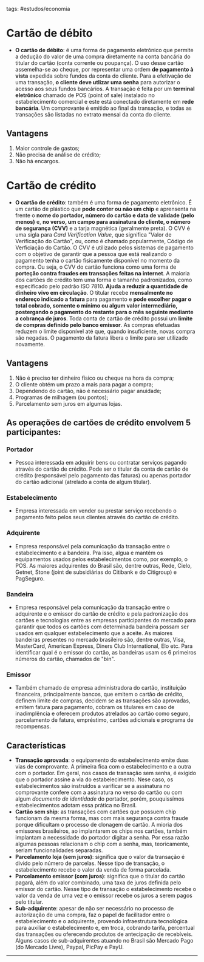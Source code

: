 tags: #estudos/economia 

# Cartão de débito
- **O cartão de débito**: é uma forma de pagamento eletrônico que permite a dedução do valor de uma compra diretamente na conta bancária do titular do cartão (conta corrente ou poupança). O uso desse cartão assemelha-se ao cheque, por representar uma ordem **de pagamento à vista** expedida sobre fundos da conta do cliente. Para a efetivação de uma transação, **o cliente deve utlizar uma senha** para autorizar o acesso aos seus fundos bancários. A transação é feita por um **terminal eletrônico** chamado de POS (point of sale) instalado no estabelecimento comercial e este está conectado diretamente em **rede bancária**. Um comprovante é emitido ao final da transação, e todas as transações são listadas no extrato mensal da conta do cliente.

## Vantagens
1. Maior controle de gastos;
2. Não precisa de análise de crédito;
3. Não há encargos.

# Cartão de crédito
- **O cartão de crédito**: também é uma forma de pagamento eletrônico. É um cartão de plástico que **pode conter ou não um chip** e aprensenta na frente o **nome do portador, número do cartão e data de validade (pelo menos)** e, **no verso, um campo para assinatura do cliente, o número de segurança (CVV)** e a tarja magnética (geralmente preta). O CVV é uma sigla para *Card Verification Value*, que significa "Valor de Verificação do Cartão", ou, como é chamado popularmente, Código de Verficiação do Cartão. O CVV é utilizado pelos sistemas de pagamento com o objetivo de garantir que a pessoa que está realizando o pagamento tenha o cartão fisicamente disponível no momento da compra. Ou seja, o CVV do cartão funciona como uma forma de **porteção contra fraudes em transações feitas na internet**. A maioria dos cartões de crédito tem uma forma e tamanho padronizados, como especificado pelo padrão ISO 7810. **Ajuda a reduzir a quantidade de dinheiro vivo em circulação**. O titular recebe **mensalmente no endereço indicado a fatura** para pagamento e **pode escolher pagar o total cobrado, somente o mínimo ou algum valor intermediário, postergando o pagamento do restante para o mês seguinte mediante a cobrança de juros**. Toda conta de cartão de crédito possui um **limite de compras definido pelo banco emissor**. As compras efetuadas reduzem o limite disponível até que, quando insuficiente, novas compra são negadas. O pagamento da fatura libera o limite para ser utilizado novamente.

## Vantagens
1. Não é preciso ter dinheiro físico ou cheque na hora da compra;
2. O cliente obtém um prazo a mais para pagar a compra;
3. Dependendo do cartão, não é necessário pagar anuidade;
4. Programas de milhagem (ou pontos);
5. Parcelamento sem juros em algumas lojas.

## As operações de cartões de crédito envolvem 5 participantes:
### Portador
- Pessoa interessada em adquirir bens ou contratar serviços pagando através do cartão de crédito. Pode ser o titular da conta de cartão de crédito (responsável pelo pagamento das faturas) ou apenas portador do cartão adicional (atrelado a conta de algum titular).

### Estabelecimento
- Empresa interessada em vender ou prestar serviço recebendo o pagamento feito pelos seus clientes através do cartão de crédito.

### Adquirente
- Empresa responsável pela comunicação da transação entre o estabelecimento e a bandeira. Pra isso, algua e mantém os equipamentos usados pelos estabelecimentos como, por exemplo, o POS. As maiores adquirentes do Brasil são, dentre outras, Rede, Cielo, Getnet, Stone (joint de subsidiárias do Citibank e do Citigroup) e PagSeguro.

### Bandeira
- Empresa responsável pela comunicação da transação entre o adquirente e o emissor do cartão de crédito e pela padronização dos cartões e tecnologias entre as empresas participantes do mercado para garantir que todos os cartões com determinada bandeira possam ser usados em qualquer estabelecimento que a aceite. As maiores bandeiras presentes no mercado brasileiro são, dentre outras, Visa, MasterCard, American Express, Diners Club International, Elo etc. Para identificar qual é o emissor do cartão, as bandeiras usam os 6 primeiros números do cartão, chamados de "bin".

### Emissor
- Também chamado de empresa administradora do cartão, instituição financeira, principalmente bancos, que emitem o cartão de crédito, definem limite de compras, decidem se as transações são aprovadas, emitem fatura para pagamento, cobram os titulares em caso de inadimplência e oferecem produtos atrelados ao cartão como seguro, parcelamento de fatura, empréstimo, cartões adicionais e programa de recompensas.

## Características
- **Transação aprovada**: o equipamento do estabelecimento emite duas vias de comprovante. A primeira fica com o estabelecimento e a outra com o portador. Em geral, nos casos de transação sem senha, é exigido que o portador assine a via do estabelecimento. Nese caso, os estabelecimentos são instruídos a varificar se a assinatura no comprovante confere com a assinatura no verso do cartão ou com algum *documento de identidade* do portador, porém, pouquissímos estabelecimentos adotam essa prática no Brasil.
- **Cartão sem ship**: as transações com cartões que possuem chip funcionam da mesma forma, mas com mais segurança contra fraude porque dificultam o processo de clonagem de cartão. A mioria dos emissores brasileiros, ao implantarem os chips nos cartões, também implantam a necessidade do portador digitar a senha. Por essa razão algumas pessoas relacionam o chip com a senha, mas, teoricamente, seriam funcionalidades separadas.
- **Parcelamento loja (sem juros)**: significa que o valor da transação é divido pelo número de parcelas. Nesse tipo de transação, o estabelecimento recebe o valor da venda de forma parcelada.
- **Parcelamento emissor (com juros)**: significa que o titular do cartão pagará, além do valor combinado, uma taxa de juros definida pelo emissor do cartão. Nesse tipo de transação o estabelecimento recebe o valor da venda de uma vez e o emissor recebe os juros a serem pagos pelo titular.
- **Sub-adquirente**: apesar de não ser necessário no processo de autorização de uma compra, faz o papel de facilitador entre o estabelecimento e o adquirente, provendo infraestrutura tecnológica para auxiliar o estabelecimento e, em troca, cobrando tarifa, percentual das transações ou oferecendo produtos de antecipação de recebíveis. Alguns casos de sub-adquirentes atuando no Brasil são Mercado Pago (do Mercado Livre), Paypal, PicPay e PayU.
---
